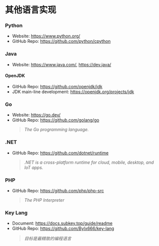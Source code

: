 <head>
  <meta name="robots" content="noindex, nofollow" />
</head>

# 其他语言实现

### Python

- Website: https://www.python.org/
- GitHub Repo: https://github.com/python/cpython

### Java

- Website: https://www.java.com/, https://dev.java/

#### OpenJDK
- GitHub Repo: https://github.com/openjdk/jdk
- JDK main-line development: https://openjdk.org/projects/jdk

### Go

- Website: https://go.dev/
- GitHub Repo: https://github.com/golang/go
  > *The Go programming language.*

### .NET

- GitHub Repo: https://github.com/dotnet/runtime
  > *.NET is a cross-platform runtime for cloud, mobile, desktop, and IoT apps.*

### PHP

- GitHub Repo: https://github.com/php/php-src
  > *The PHP Interpreter*

### Key Lang

- Document: https://docs.subkey.top/guide/readme
- GitHub Repo: https://github.com/Bylx666/key-lang
  > *目标是最精致的编程语言*

